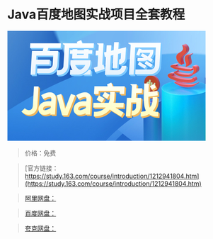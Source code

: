 # Java百度地图实战项目全套教程

![img](../../../assets/study163/free/15bd79208d3b4830be1417253b84c6e1.jpg)

> 价格：免费

> [官方链接：https://study.163.com/course/introduction/1212941804.htm](https://study.163.com/course/introduction/1212941804.htm)

> [阿里网盘：]()

> [百度网盘：]()

> [夸克网盘：]()
